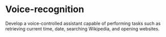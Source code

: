 # Voice-recognition
Develop a voice-controlled assistant capable of performing tasks such as retrieving current time, date, searching Wikipedia, and opening websites.
